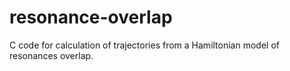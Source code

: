 # resonance-overlap
C code for calculation of trajectories from a Hamiltonian model of resonances overlap. 
